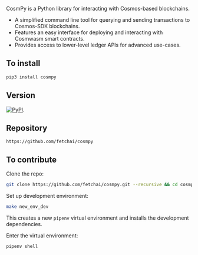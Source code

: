 CosmPy is a Python library for interacting with Cosmos-based blockchains.

* A simplified command line tool for querying and sending transactions to Cosmos-SDK blockchains. 
* Features an easy interface for deploying and interacting with Cosmwasm smart contracts.
* Provides access to lower-level ledger APIs for advanced use-cases.

## To install

``` bash
pip3 install cosmpy
```

## Version

<a href="https://img.shields.io/pypi/v/cosmpy" target="_blank"><img alt="PyPI" src="https://img.shields.io/pypi/v/cosmpy" /></a>.

## Repository

```
https://github.com/fetchai/cosmpy
```

## To contribute

Clone the repo:

``` bash
git clone https://github.com/fetchai/cosmpy.git --recursive && cd cosmpy
```

Set up development environment:

``` bash
make new_env_dev
```

This creates a new `pipenv` virtual environment and installs the development dependencies.

Enter the virtual environment: 

``` bash
pipenv shell
```
